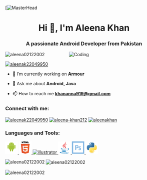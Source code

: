 [![MasterHead](https://th.bing.com/th/id/R.8d8c83e6fd50045287375032a8797318?rik=hjkeGap2PW5kOA&pid=ImgRaw&r=0)
<h1 align="center">Hi 👋, I'm Aleena Khan</h1>
<h3 align="center">A passionate Android Developer from Pakistan</h3>

<img align="right" alt="Coding" width="300" src="https://th.bing.com/th/id/R.2a53651a35816f499270d8275fd5318f?rik=%2fblND%2fIquG2u7g&pid=ImgRaw&r=0">
<p align="left"> <img src="https://komarev.com/ghpvc/?username=aleena02122002&label=Profile%20views&color=0e75b6&style=flat" alt="aleena02122002" /> </p>

<p align="left"> <a href="https://twitter.com/aleenak22049950" target="blank"><img src="https://img.shields.io/twitter/follow/aleenak22049950?logo=twitter&style=for-the-badge" alt="aleenak22049950" /></a> </p>

- 🔭 I’m currently working on **Armour**

- 💬 Ask me about **Android, Java**

- 📫 How to reach me **khananna919@gmail.com**

<h3 align="left">Connect with me:</h3>
<p align="left">
<a href="https://twitter.com/aleenak22049950" target="blank"><img align="center" src="https://raw.githubusercontent.com/rahuldkjain/github-profile-readme-generator/master/src/images/icons/Social/twitter.svg" alt="aleenak22049950" height="30" width="40" /></a>
<a href="https://linkedin.com/in/aleena-khan212" target="blank"><img align="center" src="https://raw.githubusercontent.com/rahuldkjain/github-profile-readme-generator/master/src/images/icons/Social/linked-in-alt.svg" alt="aleena-khan212" height="30" width="40" /></a>
<a href="https://stackoverflow.com/users/aleenakhan" target="blank"><img align="center" src="https://raw.githubusercontent.com/rahuldkjain/github-profile-readme-generator/master/src/images/icons/Social/stack-overflow.svg" alt="aleenakhan" height="30" width="40" /></a>
</p>

<h3 align="left">Languages and Tools:</h3>
<p align="left"> <a href="https://developer.android.com" target="_blank" rel="noreferrer"> <img src="https://raw.githubusercontent.com/devicons/devicon/master/icons/android/android-original-wordmark.svg" alt="android" width="40" height="40"/> </a> <a href="https://www.w3.org/html/" target="_blank" rel="noreferrer"> <img src="https://raw.githubusercontent.com/devicons/devicon/master/icons/html5/html5-original-wordmark.svg" alt="html5" width="40" height="40"/> </a> <a href="https://www.adobe.com/in/products/illustrator.html" target="_blank" rel="noreferrer"> <img src="https://www.vectorlogo.zone/logos/adobe_illustrator/adobe_illustrator-icon.svg" alt="illustrator" width="40" height="40"/> </a> <a href="https://www.java.com" target="_blank" rel="noreferrer"> <img src="https://raw.githubusercontent.com/devicons/devicon/master/icons/java/java-original.svg" alt="java" width="40" height="40"/> </a> <a href="https://www.photoshop.com/en" target="_blank" rel="noreferrer"> <img src="https://raw.githubusercontent.com/devicons/devicon/master/icons/photoshop/photoshop-line.svg" alt="photoshop" width="40" height="40"/> </a> <a href="https://www.python.org" target="_blank" rel="noreferrer"> <img src="https://raw.githubusercontent.com/devicons/devicon/master/icons/python/python-original.svg" alt="python" width="40" height="40"/> </a> </p>

<p><img align="left" src="https://github-readme-stats.vercel.app/api/top-langs?username=aleena02122002&show_icons=true&locale=en&layout=compact" alt="aleena02122002" /></p>

<p>&nbsp;<img align="center" src="https://github-readme-stats.vercel.app/api?username=aleena02122002&show_icons=true&locale=en" alt="aleena02122002" /></p>

<p><img align="center" src="https://github-readme-streak-stats.herokuapp.com/?user=aleena02122002&" alt="aleena02122002" /></p>
